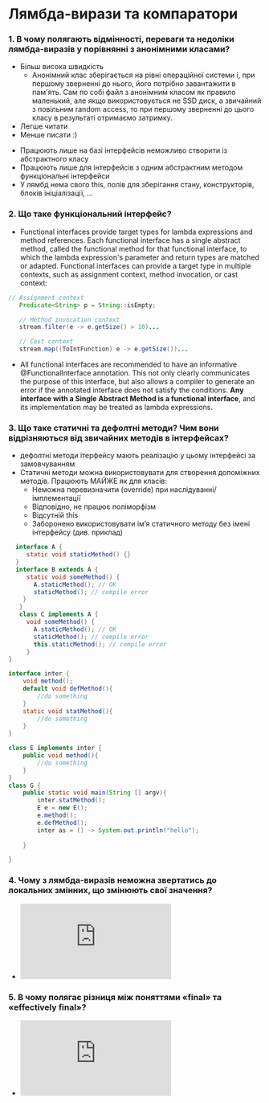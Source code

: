 # Лямбда-вирази та компаратори
### 1. В чому полягають відмінності, переваги та недоліки лямбда-виразів у порівнянні з анонімними класами?
  + Більш висока швидкість
    - Анонімний клас зберігається на рівні операційної системи і, при першому зверненні до нього, його потрібно завантажити в пам'ять. Сам по собі файл з анонімним класом як правило маленький, але якщо використовується не SSD диск, а звичайний з повільним random access, то при першому зверненні до цього класу в результаті отримаємо затримку.
  + Легше читати
  + Менше писати :)
  - Працюють лише на базі інтерфейсів
  неможливо створити із абстрактного класу
  - Працюють лише для інтерфейсів з одним абстрактним
  методом
  функціональні інтерфейси
  - У лямбд нема свого this, полів для зберігання стану,
  конструкторів, блоків ініціалізації, ...

### 2. Що таке функціональний інтерфейс?
  - Functional interfaces provide target types for lambda expressions and method references. Each functional interface has a single abstract method, called the functional method for that functional interface, to which the lambda expression's parameter and return types are matched or adapted. Functional interfaces can provide a target type in multiple contexts, such as assignment context, method invocation, or cast context:
  ```java
  // Assignment context
     Predicate<String> p = String::isEmpty;

     // Method invocation context
     stream.filter(e -> e.getSize() > 10)...

     // Cast context
     stream.map((ToIntFunction) e -> e.getSize())...
  ```
  - All functional interfaces are recommended to have an informative @FunctionalInterface annotation. This not only clearly communicates the purpose of this interface, but also allows a compiler to generate an error if the annotated interface does not satisfy the conditions.
**Any interface with a Single Abstract Method is a functional interface**, and its implementation may be treated as lambda expressions.

### 3. Що таке статичні та дефолтні методи? Чим вони відрізняються від звичайних методів в інтерфейсах?
  - дефолтні методи ітерфейсу мають реалізацію у цьому інтерфейсі за замовчуванням
  - Статичні методи можна використовувати для створення допоміжних методів. Працюють МАЙЖЕ як для класів:
    - Неможна перевизначити (override) при наслідуванні/імплементації
    - Відповідно, не працює поліморфізм
    - Відсутній this
    - Заборонено використовувати ім’я статичного
    методу без імені інтерфейсу (див. приклад)
   ```java
     interface A {
        static void staticMethod() {}
     }
     interface B extends A {
        static void someMethod() {
          A.staticMethod(); // OK
          staticMethod(); // compile error
       }
      }
      class C implements A {
        void someMethod() {
          A.staticMethod(); // OK
          staticMethod(); // compile error
          this.staticMethod(); // compile error
        }
}
```
```java
interface inter {
    void method();
    default void defMethod(){
        //do something
    }
    static void statMethod(){
        //do something
    }
}

class E implements inter {
    public void method(){
        //do something
    }
}
class G {
    public static void main(String [] argv){
        inter.statMethod();
        E e = new E();
        e.method();
        e.defMethod();
        inter as = () -> System.out.println("hello");
        	
    }

}
```

### 4. Чому з лямбда-виразів неможна звертатись до локальних змінних, що змінюють свої значення?
  - ![why you cant do it](https://github.com/nicknema/essentials-Of-Programming/blob/master/QAsem2Lab8.md#8-%D1%87%D0%BE%D0%BC%D1%83-%D0%B7-%D0%BB%D0%BE%D0%BA%D0%B0%D0%BB%D1%8C%D0%BD%D0%B8%D1%85-%D1%82%D0%B0-%D0%B0%D0%BD%D0%BE%D0%BD%D1%96%D0%BC%D0%BD%D0%B8%D1%85-%D0%BA%D0%BB%D0%B0%D1%81%D1%96%D0%B2-%D0%BD%D0%B5%D0%BC%D0%BE%D0%B6%D0%BD%D0%B0-%D0%B7%D0%B2%D0%B5%D1%80%D1%82%D0%B0%D1%82%D0%B8%D1%81%D1%8C-%D0%B4%D0%BE-%D0%BB%D0%BE%D0%BA%D0%B0%D0%BB%D1%8C%D0%BD%D0%B8%D1%85-%D0%B7%D0%BC%D1%96%D0%BD%D0%BD%D0%B8%D1%85-%D1%89%D0%BE-%D0%B7%D0%BC%D1%96%D0%BD%D1%8E%D1%8E%D1%82%D1%8C-%D1%81%D0%B2%D0%BE%D1%97-%D0%B7%D0%BD%D0%B0%D1%87%D0%B5%D0%BD%D0%BD%D1%8F)
### 5. В чому полягає різниця між поняттями «final» та «effectively final»?
  - ![difference bitween final and effectively final](https://github.com/nicknema/essentials-Of-Programming/blob/master/QAsem2Lab8.md#9-%D0%B2-%D1%87%D0%BE%D0%BC%D1%83-%D0%BF%D0%BE%D0%BB%D1%8F%D0%B3%D0%B0%D1%94-%D1%80%D1%96%D0%B7%D0%BD%D0%B8%D1%86%D1%8F-%D0%BC%D1%96%D0%B6-%D0%BF%D0%BE%D0%BD%D1%8F%D1%82%D1%82%D1%8F%D0%BC%D0%B8-final-%D1%82%D0%B0-effectively-final)
